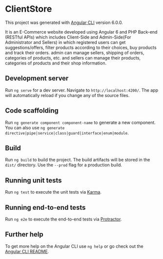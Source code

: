 # ClientStore

This project was generated with [Angular CLI](https://github.com/angular/angular-cli) version 6.0.0.

It is an E-Commerce website developed using Angular 6 and PHP Back-end (RESTful APIs) which includes Client-Side and Admin-Side(For Administrator and Sellers) in which registered users can get suggestions/offers, filter products according to their choices, buy products and track their orders. admin can manage sellers, shipping of orders, categories of products, etc. and sellers can manage their products, categories of products and their shop information.

## Development server

Run `ng serve` for a dev server. Navigate to `http://localhost:4200/`. The app will automatically reload if you change any of the source files.

## Code scaffolding

Run `ng generate component component-name` to generate a new component. You can also use `ng generate directive|pipe|service|class|guard|interface|enum|module`.

## Build

Run `ng build` to build the project. The build artifacts will be stored in the `dist/` directory. Use the `--prod` flag for a production build.

## Running unit tests

Run `ng test` to execute the unit tests via [Karma](https://karma-runner.github.io).

## Running end-to-end tests

Run `ng e2e` to execute the end-to-end tests via [Protractor](http://www.protractortest.org/).

## Further help

To get more help on the Angular CLI use `ng help` or go check out the [Angular CLI README](https://github.com/angular/angular-cli/blob/master/README.md).

